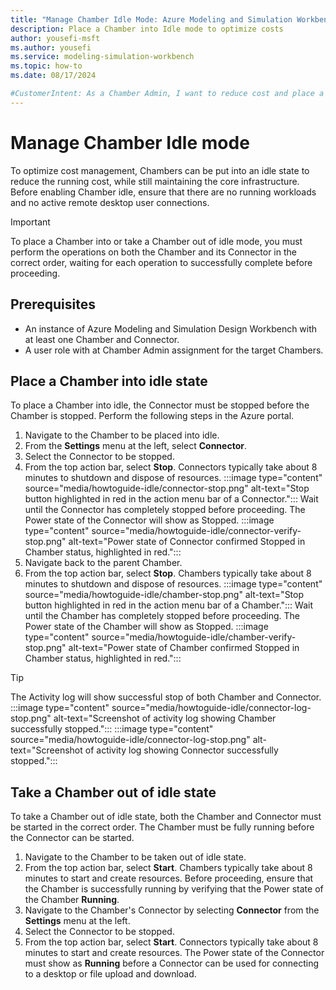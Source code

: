 ```yaml
---
title: "Manage Chamber Idle Mode: Azure Modeling and Simulation Workbench"
description: Place a Chamber into Idle mode to optimize costs
author: yousefi-msft
ms.author: yousefi
ms.service: modeling-simulation-workbench
ms.topic: how-to
ms.date: 08/17/2024

#CustomerIntent: As a Chamber Admin, I want to reduce cost and place a Chamber into Idle mode.
---
```

# Manage Chamber Idle mode

To optimize cost management, Chambers can be put into an idle state to reduce the running cost, while still maintaining the core infrastructure. Before enabling Chamber idle, ensure that there are no running workloads and no active remote desktop user connections.

> [!IMPORTANT]
> To place a Chamber into or take a Chamber out of idle mode, you must perform the operations on both the Chamber and its Connector in the correct order, waiting for each operation to successfully complete before proceeding.

## Prerequisites

* An instance of Azure Modeling and Simulation Design Workbench with at least one Chamber and Connector.
* A user role with at Chamber Admin assignment for the target Chambers.

## Place a Chamber into idle state

To place a Chamber into idle, the Connector must be stopped before the Chamber is stopped. Perform the following steps in the Azure portal.

1. Navigate to the Chamber to be placed into idle.
1. From the **Settings** menu at the left, select **Connector**.
1. Select the Connector to be stopped.
1. From the top action bar, select **Stop**. Connectors typically take about 8 minutes to shutdown and dispose of resources.  :::image type="content" source="media/howtoguide-idle/connector-stop.png" alt-text="Stop button highlighted in red in the action menu bar of a Connector.":::  Wait until the Connector has completely stopped before proceeding. The Power state of the Connector will show as Stopped. :::image type="content" source="media/howtoguide-idle/connector-verify-stop.png" alt-text="Power state of Connector confirmed Stopped in Chamber status, highlighted in red.":::
1. Navigate back to the parent Chamber.
1. From the top action bar, select **Stop**. Chambers typically take about 8 minutes to shutdown and dispose of resources. :::image type="content" source="media/howtoguide-idle/chamber-stop.png" alt-text="Stop button highlighted in red in the action menu bar of a Chamber.":::  Wait until the Chamber has completely stopped before proceeding. The Power state of the Chamber will show as Stopped. :::image type="content" source="media/howtoguide-idle/chamber-verify-stop.png" alt-text="Power state of Chamber confirmed Stopped in Chamber status, highlighted in red.":::

> [!TIP]
> The Activity log will show successful stop of both Chamber and Connector. :::image type="content" source="media/howtoguide-idle/connector-log-stop.png" alt-text="Screenshot of activity log showing Chamber successfully stopped."::: :::image type="content" source="media/howtoguide-idle/connector-log-stop.png" alt-text="Screenshot of activity log showing Connector successfully stopped.":::

## Take a Chamber out of idle state

To take a Chamber out of idle state, both the Chamber and Connector must be started in the correct order. The Chamber must be fully running before the Connector can be started.

1. Navigate to the Chamber to be taken out of idle state.
1. From the top action bar, select **Start**. Chambers typically take about 8 minutes to start and create resources. Before proceeding, ensure that the Chamber is successfully running by verifying that the Power state of the Chamber **Running**.
1. Navigate to the Chamber's Connector by selecting **Connector** from the **Settings** menu at the left.
1. Select the Connector to be stopped.
1. From the top action bar, select **Start**. Connectors typically take about 8 minutes to start and create resources. The Power state of the Connector must show as **Running** before a Connector can be used for connecting to a desktop or file upload and download.
